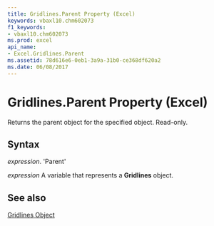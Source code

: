 ```yaml
---
title: Gridlines.Parent Property (Excel)
keywords: vbaxl10.chm602073
f1_keywords:
- vbaxl10.chm602073
ms.prod: excel
api_name:
- Excel.Gridlines.Parent
ms.assetid: 78d616e6-0eb1-3a9a-31b0-ce368df620a2
ms.date: 06/08/2017
---
```



# Gridlines.Parent Property (Excel)

Returns the parent object for the specified object. Read-only.


## Syntax

 _expression_. 'Parent'

 _expression_ A variable that represents a **Gridlines** object.


## See also


[Gridlines Object](Excel.Gridlines(objec).md)

